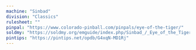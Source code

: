 ```yaml
---
machine: "Sinbad"
division: "Classics"
rulesheet: ""
pinpal: "https://www.colorado-pinball.com/pinpals/eye-of-the-tiger/"
soldmy: "https://soldmy.org/emguide/index.php/Sinbad_/_Eye_of_the_Tiger_(Gottlieb,_1978)"
pintips: "https://pintips.net/opdb/G4xqN-MD1Rj"
---
```

